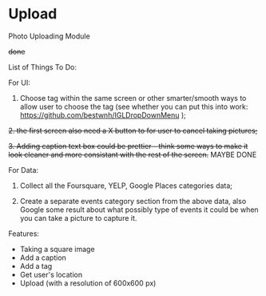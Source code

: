 # Upload
Photo Uploading Module

~~done~~

List of Things To Do:

For UI:

1. Choose tag within the same screen or other smarter/smooth ways to allow user to choose the tag (see whether you can put this into work: https://github.com/bestwnh/IGLDropDownMenu );

~~2. the first screen also need a X button to for user to cancel taking pictures;~~

~~3. Adding caption text box could be prettier - think some ways to make it look cleaner and more consistant with the rest of the screen.~~ MAYBE DONE

For Data:

1. Collect all the Foursquare, YELP, Google Places categories data;

2. Create a separate events category section from the above data, also Google some result about what possibly type of events it could be when you can take a picture to capture it.

Features:
- Taking a square image
- Add a caption
- Add a tag
- Get user's location
- Upload (with a resolution of 600x600 px)
